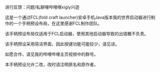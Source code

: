 进行反馈：问题/私聊哩哔哩哩xigiy兴迹


这是一个通过FCL(fold craft launcher)安卓手机Java版本我的世界启动器进行制作的一个手柄预设布局，在这里感谢FCL制作团队。



该手柄预设布局仅适用于FCL启动器，使用其他启动器导致的出错概不负责。



该手柄预设采用简洁界面，因此按键功能可能较少，请见谅。



如愿合作，请见我的哔哩哔哩主页视频中的群号。



本手柄预设允许二改，改时请注明原名和原作者。
